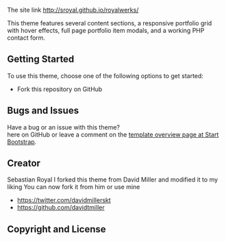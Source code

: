 The site link http://sroyal.github.io/royalwerks/


This theme features several content sections, a responsive portfolio grid with hover effects, full page portfolio item modals, and a working PHP contact form.

## Getting Started

To use this theme, choose one of the following options to get started:
* Fork this repository on GitHub

## Bugs and Issues

Have a bug or an issue with this theme?  
here on GitHub or leave a comment on the [template overview page at Start Bootstrap](http://startbootstrap.com/template-overviews/freelancer/).

## Creator
Sebastian Royal
I forked this theme from David Miller and modified it to my liking
You can now fork it from him or use mine
* https://twitter.com/davidmillerskt
* https://github.com/davidtmiller



## Copyright and License


